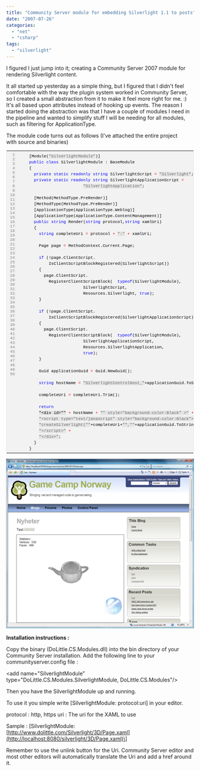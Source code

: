 ```yaml
---
title: "Community Server module for embedding Silverlight 1.1 to posts"
date: "2007-07-26"
categories: 
  - "net"
  - "csharp"
tags: 
  - "silverlight"
---
```


I figured I just jump into it; creating a Community Server 2007 module for rendering Silverlight content.

It all started up yesterday as a simple thing, but I figured that I didn't feel comfortable with the way the plugin system worked in Community Server, so I created a small abstraction from it to make it feel more right for me. :)   It's all based upon attributes instead of hooking up events. The reason I started doing the abstraction was that I have a couple of modules I need in the pipeline and wanted to simplify stuff I will be needing for all modules, such as filtering for ApplicationType.

The module code turns out as follows (I've attached the entire project with source and binaries)

<table style="background-color:#f2f2f2;border:#e5e5e5 1px solid;" border="0" width="100%" cellspacing="0" cellpadding="0"><tbody><tr style="vertical-align:top;line-height:normal;"><td style="width:40px;text-align:right;"><pre style="border-right:#e7e7e7 1px solid;font-size:11px;margin:0;color:gray;font-family:courier new;padding:2px;">1
2
3
4
5
6
7
8
9
10
11
12
13
14
15
16
17
18
19
20
21
22
23
24
25
26
27
28
29
30
31
32
33
34
35
36
37
38
39
40
41
42
43
44
45
46
47
48
49
50
</pre></td><td><pre style="margin:0;padding:2px 2px 2px 8px;"><span style="font-weight:normal;font-size:11px;color:black;font-family:Courier New;background-color:transparent;">&nbsp;&nbsp;[Module(<span style="font-weight:normal;font-size:11px;color:#666666;font-family:Courier New;background-color:#e4e4e4;">"SilverlightModule"</span>)]
&nbsp;&nbsp;<span style="font-weight:normal;font-size:11px;color:blue;font-family:Courier New;background-color:transparent;">public</span> <span style="font-weight:normal;font-size:11px;color:blue;font-family:Courier New;background-color:transparent;">class</span> SilverlightModule : BaseModule
&nbsp;&nbsp;{
&nbsp;&nbsp;&nbsp;&nbsp;<span style="font-weight:normal;font-size:11px;color:blue;font-family:Courier New;background-color:transparent;">private</span> <span style="font-weight:normal;font-size:11px;color:blue;font-family:Courier New;background-color:transparent;">static</span> <span style="font-weight:normal;font-size:11px;color:blue;font-family:Courier New;background-color:transparent;">readonly</span> <span style="font-weight:normal;font-size:11px;color:blue;font-family:Courier New;background-color:transparent;">string</span> SilverlightScript <span style="font-weight:normal;font-size:11px;color:red;font-family:Courier New;background-color:transparent;">=</span> <span style="font-weight:normal;font-size:11px;color:#666666;font-family:Courier New;background-color:#e4e4e4;">"Silverlight"</span>;
&nbsp;&nbsp;&nbsp;&nbsp;<span style="font-weight:normal;font-size:11px;color:blue;font-family:Courier New;background-color:transparent;">private</span> <span style="font-weight:normal;font-size:11px;color:blue;font-family:Courier New;background-color:transparent;">static</span> <span style="font-weight:normal;font-size:11px;color:blue;font-family:Courier New;background-color:transparent;">readonly</span> <span style="font-weight:normal;font-size:11px;color:blue;font-family:Courier New;background-color:transparent;">string</span> SilverlightApplicationScript <span style="font-weight:normal;font-size:11px;color:red;font-family:Courier New;background-color:transparent;">=</span> 
&nbsp;&nbsp;&nbsp;&nbsp;&nbsp;&nbsp;&nbsp;&nbsp;&nbsp;&nbsp;&nbsp;&nbsp;&nbsp;&nbsp;&nbsp;&nbsp;&nbsp;&nbsp;&nbsp;&nbsp;&nbsp;&nbsp;&nbsp;&nbsp;<span style="font-weight:normal;font-size:11px;color:#666666;font-family:Courier New;background-color:#e4e4e4;">"SilverlightApplication"</span>;
<div></div>
&nbsp;&nbsp;&nbsp;&nbsp;[Method(MethodType.PreRender)]
&nbsp;&nbsp;&nbsp;&nbsp;[MethodType(MethodType.PreRender)]
&nbsp;&nbsp;&nbsp;&nbsp;[ApplicationType(ApplicationType.Weblog)]
&nbsp;&nbsp;&nbsp;&nbsp;[ApplicationType(ApplicationType.ContentManagement)]
&nbsp;&nbsp;&nbsp;&nbsp;<span style="font-weight:normal;font-size:11px;color:blue;font-family:Courier New;background-color:transparent;">public</span> <span style="font-weight:normal;font-size:11px;color:blue;font-family:Courier New;background-color:transparent;">string</span> Render(<span style="font-weight:normal;font-size:11px;color:blue;font-family:Courier New;background-color:transparent;">string</span> protocol,<span style="font-weight:normal;font-size:11px;color:blue;font-family:Courier New;background-color:transparent;">string</span> xamlUri)
&nbsp;&nbsp;&nbsp;&nbsp;{
&nbsp;&nbsp;&nbsp;&nbsp;&nbsp;&nbsp;<span style="font-weight:normal;font-size:11px;color:blue;font-family:Courier New;background-color:transparent;">string</span> completeUri <span style="font-weight:normal;font-size:11px;color:red;font-family:Courier New;background-color:transparent;">=</span> protocol <span style="font-weight:normal;font-size:11px;color:red;font-family:Courier New;background-color:transparent;">+</span> <span style="font-weight:normal;font-size:11px;color:#666666;font-family:Courier New;background-color:#e4e4e4;">":"</span> <span style="font-weight:normal;font-size:11px;color:red;font-family:Courier New;background-color:transparent;">+</span> xamlUri;
<div></div>
&nbsp;&nbsp;&nbsp;&nbsp;&nbsp;&nbsp;Page page <span style="font-weight:normal;font-size:11px;color:red;font-family:Courier New;background-color:transparent;">=</span> MethodContext.Current.Page;
<div></div>
&nbsp;&nbsp;&nbsp;&nbsp;&nbsp;&nbsp;<span style="font-weight:normal;font-size:11px;color:blue;font-family:Courier New;background-color:transparent;">if</span> (!page.ClientScript.
&nbsp;&nbsp;&nbsp;&nbsp;&nbsp;&nbsp;&nbsp;&nbsp;&nbsp;&nbsp;IsClientScriptBlockRegistered(SilverlightScript))
&nbsp;&nbsp;&nbsp;&nbsp;&nbsp;&nbsp;{
&nbsp;&nbsp;&nbsp;&nbsp;&nbsp;&nbsp;&nbsp;&nbsp;page.ClientScript.
&nbsp;&nbsp;&nbsp;&nbsp;&nbsp;&nbsp;&nbsp;&nbsp;&nbsp;&nbsp;RegisterClientScriptBlock(&nbsp;&nbsp;<span style="font-weight:normal;font-size:11px;color:blue;font-family:Courier New;background-color:transparent;">typeof</span>(SilverlightModule), 
&nbsp;&nbsp;&nbsp;&nbsp;&nbsp;&nbsp;&nbsp;&nbsp;&nbsp;&nbsp;&nbsp;&nbsp;&nbsp;&nbsp;&nbsp;&nbsp;&nbsp;&nbsp;&nbsp;&nbsp;&nbsp;&nbsp;&nbsp;&nbsp;SilverlightScript, 
&nbsp;&nbsp;&nbsp;&nbsp;&nbsp;&nbsp;&nbsp;&nbsp;&nbsp;&nbsp;&nbsp;&nbsp;&nbsp;&nbsp;&nbsp;&nbsp;&nbsp;&nbsp;&nbsp;&nbsp;&nbsp;&nbsp;&nbsp;&nbsp;Resources.Silverlight, <span style="font-weight:normal;font-size:11px;color:blue;font-family:Courier New;background-color:transparent;">true</span>);
&nbsp;&nbsp;&nbsp;&nbsp;&nbsp;&nbsp;}
<div></div>
&nbsp;&nbsp;&nbsp;&nbsp;&nbsp;&nbsp;<span style="font-weight:normal;font-size:11px;color:blue;font-family:Courier New;background-color:transparent;">if</span> (!page.ClientScript.
&nbsp;&nbsp;&nbsp;&nbsp;&nbsp;&nbsp;&nbsp;&nbsp;&nbsp;&nbsp;IsClientScriptBlockRegistered(SilverlightApplicationScript))
&nbsp;&nbsp;&nbsp;&nbsp;&nbsp;&nbsp;{
&nbsp;&nbsp;&nbsp;&nbsp;&nbsp;&nbsp;&nbsp;&nbsp;page.ClientScript.
&nbsp;&nbsp;&nbsp;&nbsp;&nbsp;&nbsp;&nbsp;&nbsp;&nbsp;&nbsp;RegisterClientScriptBlock(&nbsp;&nbsp;<span style="font-weight:normal;font-size:11px;color:blue;font-family:Courier New;background-color:transparent;">typeof</span>(SilverlightModule), 
&nbsp;&nbsp;&nbsp;&nbsp;&nbsp;&nbsp;&nbsp;&nbsp;&nbsp;&nbsp;&nbsp;&nbsp;&nbsp;&nbsp;&nbsp;&nbsp;&nbsp;&nbsp;&nbsp;&nbsp;&nbsp;&nbsp;&nbsp;&nbsp;SilverlightApplicationScript, 
&nbsp;&nbsp;&nbsp;&nbsp;&nbsp;&nbsp;&nbsp;&nbsp;&nbsp;&nbsp;&nbsp;&nbsp;&nbsp;&nbsp;&nbsp;&nbsp;&nbsp;&nbsp;&nbsp;&nbsp;&nbsp;&nbsp;&nbsp;&nbsp;Resources.SilverlightApplication, 
&nbsp;&nbsp;&nbsp;&nbsp;&nbsp;&nbsp;&nbsp;&nbsp;&nbsp;&nbsp;&nbsp;&nbsp;&nbsp;&nbsp;&nbsp;&nbsp;&nbsp;&nbsp;&nbsp;&nbsp;&nbsp;&nbsp;&nbsp;&nbsp;<span style="font-weight:normal;font-size:11px;color:blue;font-family:Courier New;background-color:transparent;">true</span>);
&nbsp;&nbsp;&nbsp;&nbsp;&nbsp;&nbsp;}
<div></div>
&nbsp;&nbsp;&nbsp;&nbsp;&nbsp;&nbsp;Guid applicationGuid <span style="font-weight:normal;font-size:11px;color:red;font-family:Courier New;background-color:transparent;">=</span> Guid.NewGuid();
<div></div>
&nbsp;&nbsp;&nbsp;&nbsp;&nbsp;&nbsp;<span style="font-weight:normal;font-size:11px;color:blue;font-family:Courier New;background-color:transparent;">string</span> hostName <span style="font-weight:normal;font-size:11px;color:red;font-family:Courier New;background-color:transparent;">=</span> <span style="font-weight:normal;font-size:11px;color:#666666;font-family:Courier New;background-color:#e4e4e4;">"SilverlightControlHost_"</span>+applicationGuid.ToString();
<div></div>
&nbsp;&nbsp;&nbsp;&nbsp;&nbsp;&nbsp;completeUri <span style="font-weight:normal;font-size:11px;color:red;font-family:Courier New;background-color:transparent;">=</span> completeUri.Trim();
<div></div>
&nbsp;&nbsp;&nbsp;&nbsp;&nbsp;&nbsp;<span style="font-weight:normal;font-size:11px;color:blue;font-family:Courier New;background-color:transparent;">return</span> 
&nbsp;&nbsp;&nbsp;&nbsp;&nbsp;&nbsp;<span style="font-weight:normal;font-size:11px;color:#6 0;font-family:Courier New;background-color:#e4e4e4;">"&lt;div id=""</span> <span style="font-weight:normal;font-size:11px;color:red;font-family:Courier New;background-color:transparent;">+</span> hostName <span style="font-weight:normal;font-size:11px;color:red;font-family:Courier New;background-color:transparent;">+</span> <span style="font-weight:normal;font-size:11px;color:#666666;font-family:Courier New;background-color:#e4e4e4;">"" style="background-color:Black" &gt;"</span> <span style="font-weight:normal;font-size:11px;color:red;font-family:Courier New;background-color:transparent;">+</span>
&nbsp;&nbsp;&nbsp;&nbsp;&nbsp;&nbsp;<span style="font-weight:normal;font-size:11px;color:#666666;font-family:Courier New;background-color:#e4e4e4;">"&lt;script type="text/javascript" style="background-color:Black"&gt;"</span> <span style="font-weight:normal;font-size:11px;color:red;font-family:Courier New;background-color:transparent;">+</span>
&nbsp;&nbsp;&nbsp;&nbsp;&nbsp;&nbsp;<span style="font-weight:normal;font-size:11px;color:#666666;font-family:Courier New;background-color:#e4e4e4;">"createSilverlight(""</span>+completeUri+<span style="font-weight:normal;font-size:11px;color:#666666;font-family:Courier New;background-color:#e4e4e4;">"",""</span>+applicationGuid.ToString()<span style="font-weight:normal;font-size:11px;color:red;font-family:Courier New;background-color:transparent;">+</span><span style="font-weight:normal;font-size:11px;color:#666666;font-family:Courier New;background-color:#e4e4e4;">"");"</span> <span style="font-weight:normal;font-size:11px;color:red;font-family:Courier New;background-color:transparent;">+</span>
&nbsp;&nbsp;&nbsp;&nbsp;&nbsp;&nbsp;<span style="font-weight:normal;font-size:11px;color:#666666;font-family:Courier New;background-color:#e4e4e4;">"&lt;/script&gt;"</span> <span style="font-weight:normal;font-size:11px;color:red;font-family:Courier New;background-color:transparent;">+</span>
&nbsp;&nbsp;&nbsp;&nbsp;&nbsp;&nbsp;<span style="font-weight:normal;font-size:11px;color:#666666;font-family:Courier New;background-color:#e4e4e4;">"&lt;/div&gt;"</span>;
&nbsp;&nbsp;&nbsp;&nbsp;}
&nbsp;&nbsp;}</span></pre></td></tr></tbody></table>

![CommunityServermoduleforembeddi.1toposts_780E_image_1](images/CommunityServermoduleforembeddi.1toposts_780E_image_1.png)

**Installation instructions :**

Copy the binary (DoLittle.CS.Modules.dll) into the bin directory of your Community Server installation. Add the following line to your communityserver.config file :

<add name\="SilverlightModule" type\="DoLittle.CS.Modules.SilverlightModule, DoLittle.CS.Modules"/>

Then you have the SilverlightModule up and running.

To use it you simple write \[SilverlightModule: protocol:uri\] in your editor.

protocol : http, https uri : The uri for the XAML to use

Sample : \[SilverlightModule: [http://www.dolittle.com/Silverlight/3D/Page.xaml](http://localhost:8080/silverlight/3D/Page.xaml)\]

Remember to use the unlink button for the Uri. Community Server editor and most other editors will automatically translate the Uri and add a href around it.
